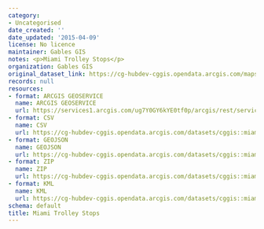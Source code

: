 ```yaml
---
category:
- Uncategorised
date_created: ''
date_updated: '2015-04-09'
license: No licence
maintainer: Gables GIS
notes: <p>Miami Trolley Stops</p>
organization: Gables GIS
original_dataset_link: https://cg-hubdev-cggis.opendata.arcgis.com/maps/cggis::miami-trolley-stops
records: null
resources:
- format: ARCGIS GEOSERVICE
  name: ARCGIS GEOSERVICE
  url: https://services1.arcgis.com/ug7Y0GY6kYE0tf0p/arcgis/rest/services/MiamiTrolleyStops/FeatureServer/0
- format: CSV
  name: CSV
  url: https://cg-hubdev-cggis.opendata.arcgis.com/datasets/cggis::miami-trolley-stops.csv?outSR=%7B%22latestWkid%22%3A3857%2C%22wkid%22%3A102100%7D
- format: GEOJSON
  name: GEOJSON
  url: https://cg-hubdev-cggis.opendata.arcgis.com/datasets/cggis::miami-trolley-stops.geojson?outSR=%7B%22latestWkid%22%3A3857%2C%22wkid%22%3A102100%7D
- format: ZIP
  name: ZIP
  url: https://cg-hubdev-cggis.opendata.arcgis.com/datasets/cggis::miami-trolley-stops.zip?outSR=%7B%22latestWkid%22%3A3857%2C%22wkid%22%3A102100%7D
- format: KML
  name: KML
  url: https://cg-hubdev-cggis.opendata.arcgis.com/datasets/cggis::miami-trolley-stops.kml?outSR=%7B%22latestWkid%22%3A3857%2C%22wkid%22%3A102100%7D
schema: default
title: Miami Trolley Stops
---
```

